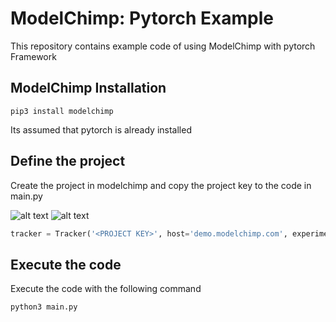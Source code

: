 # ModelChimp: Pytorch Example

This repository contains example code of using ModelChimp with pytorch Framework



## ModelChimp Installation


```shell
pip3 install modelchimp
```

Its assumed that pytorch is already installed


## Define the project

Create the project in modelchimp and copy the project key to the code in main.py

![alt text](https://www.modelchimp.com/assets/img/docs/doc_project_definition.png )
![alt text](https://www.modelchimp.com/assets/img/docs/doc_project_key.png )

```python
tracker = Tracker('<PROJECT KEY>', host='demo.modelchimp.com', experiment_name='MNIST Classification') #MODELCHIMP
```

## Execute the code
Execute the code with the following command

```bash
python3 main.py
```
